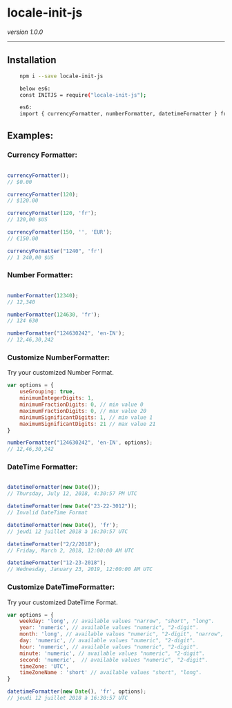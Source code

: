 # __locale-init-js__
*version 1.0.0*

---
## Installation

```bash
    npm i --save locale-init-js

    below es6:
    const INITJS = require("locale-init-js");

    es6:
    import { currencyFormatter, numberFormatter, datetimeFormatter } from "locale-init-js";
```
## Examples:

### Currency Formatter:
```js

currencyFormatter();
// $0.00

currencyFormatter(120);
// $120.00

currencyFormatter(120, 'fr');
// 120,00 $US

currencyFormatter(150, '', 'EUR');
// €150.00

currencyFormatter("1240", 'fr')
// 1 240,00 $US

```

### Number Formatter:
```js

numberFormatter(12340);
// 12,340

numberFormatter(124630, 'fr');
// 124 630

numberFormatter("124630242", 'en-IN');
// 12,46,30,242

```

### Customize NumberFormatter:
Try your customized Number Format.
```js
var options = {
    useGrouping: true,
    minimumIntegerDigits: 1,
    minimumFractionDigits: 0, // min value 0
    maximumFractionDigits: 0, // max value 20
    minimumSignificantDigits: 1, // min value 1
    maximumSignificantDigits: 21 // max value 21
}

numberFormatter("124630242", 'en-IN', options);
// 12,46,30,242
```

### DateTime Formatter:
```js

datetimeFormatter(new Date());
// Thursday, July 12, 2018, 4:30:57 PM UTC

datetimeFormatter(new Date("23-22-3012"));
// Invalid DateTime Format

datetimeFormatter(new Date(), 'fr');
// jeudi 12 juillet 2018 à 16:30:57 UTC

datetimeFormatter("2/2/2018");
// Friday, March 2, 2018, 12:00:00 AM UTC

datetimeFormatter("12-23-2018");
// Wednesday, January 23, 2019, 12:00:00 AM UTC

```

### Customize DateTimeFormatter:
Try your customized DateTime Format.
```js
var options = {
    weekday: 'long', // available values "narrow", "short", "long".
    year: 'numeric', // available values "numeric", "2-digit".
    month: 'long', // available values "numeric", "2-digit", "narrow", "short", "long".
    day: 'numeric', // available values "numeric", "2-digit".
    hour: 'numeric', // available values "numeric", "2-digit".
    minute: 'numeric', // available values "numeric", "2-digit".
    second: 'numeric',  // available values "numeric", "2-digit".
    timeZone: 'UTC',
    timeZoneName : 'short' // available values "short", "long".
}

datetimeFormatter(new Date(), 'fr', options);
// jeudi 12 juillet 2018 à 16:30:57 UTC
```